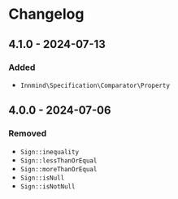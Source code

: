 # Changelog

## 4.1.0 - 2024-07-13

### Added

- `Innmind\Specification\Comparator\Property`

## 4.0.0 - 2024-07-06

### Removed

- `Sign::inequality`
- `Sign::lessThanOrEqual`
- `Sign::moreThanOrEqual`
- `Sign::isNull`
- `Sign::isNotNull`
